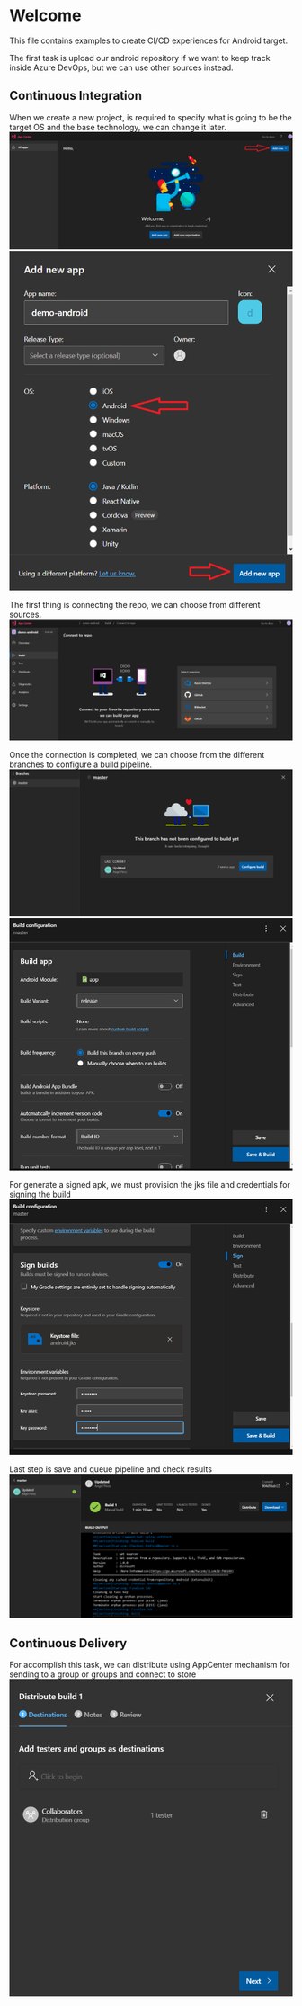 # Welcome
This file contains examples to create CI/CD experiences for Android target.

The first task is upload our android repository if we want to keep track inside Azure DevOps, but we can use other sources instead.

## Continuous Integration
When we create a new project, is required to specify what is going to be the target OS and the base technology, we can change it later.
!["Project Setup"](img/00.PNG)
!["Project Configuration"](img/a_01.PNG)


The first thing is connecting the repo, we can choose from different sources.
!["Repo Connection"](img/a_02.PNG)

Once the connection is completed, we can choose from the different branches to configure a build pipeline.
!["Branch Selection"](img/a_03.PNG)
!["Build Configuration"](img/a_04.PNG)

For generate a signed apk, we must provision the jks file and credentials for signing the build
!["Signing Configuration"](img/a_05.PNG)


Last step is save and queue pipeline and check results
!["Save Pipeline"](img/a_06.PNG)

## Continuous Delivery
For accomplish this task, we can distribute using AppCenter mechanism for sending to a group or groups and connect to store
!["Results"](img/a_07.PNG)